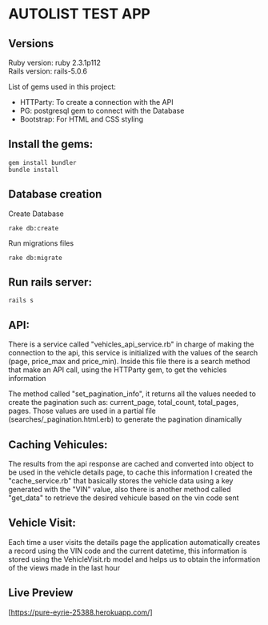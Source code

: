 # AUTOLIST TEST APP

## Versions
Ruby version: ruby 2.3.1p112  
Rails version: rails-5.0.6

List of gems used in this project:
* HTTParty: To create a connection with the API
* PG: postgresql gem to connect with the Database
* Bootstrap: For HTML and CSS styling

## Install the gems:
```
gem install bundler
bundle install
```

## Database creation
Create Database
```
rake db:create
```
Run migrations files
```
rake db:migrate
```

## Run rails server:
```
rails s
```

## API:
There is a service called "vehicles_api_service.rb" in charge of making the connection to the api, this service is initialized with the values of the search (page, price_max and price_min). Inside this file there is a search method that make an API call, using the HTTParty gem, to get the vehicles information  

The method called "set_pagination_info", it returns all the values needed to create the pagination such as: current_page, total_count, total_pages, pages.
Those values are used in a partial file (searches/_pagination.html.erb) to generate the pagination dinamically


## Caching Vehicules:
The results from the api response are cached and converted into object to be used in the vehicle details page, to cache this information I created the "cache_service.rb" that basically stores the vehicle data using a key generated with the "VIN" value, also there is another method called "get_data" to retrieve the desired vehicule
based on the vin code sent

## Vehicle Visit:
Each time a user visits the details page the application automatically creates a record using the VIN code and the current datetime, this information is stored using the VehicleVisit.rb model and helps us to obtain the information of the views made in the last hour

## Live Preview
[https://pure-eyrie-25388.herokuapp.com/]
